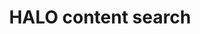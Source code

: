 ---
title: HALO content search
keywords: ios
last_updated: February 6, 2017
tags: [core, content]
sidebar: ios_sidebar
permalink: ios_content_search.html
folder: ios
---